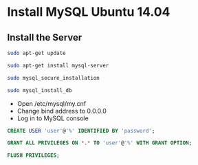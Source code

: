 # Install MySQL Ubuntu 14.04

## Install the Server

```bash
sudo apt-get update
```

```bash
sudo apt-get install mysql-server
```

```bash
sudo mysql_secure_installation
```

```bash
sudo mysql_install_db
```

- Open /etc/mysql/my.cnf
- Change bind address to 0.0.0.0
- Log in to MySQL console

```sql
CREATE USER 'user'@'%' IDENTIFIED BY 'password';
```

```sql
GRANT ALL PRIVILEGES ON *.* TO 'user'@'%' WITH GRANT OPTION;
```

```sql
FLUSH PRIVILEGES;
```